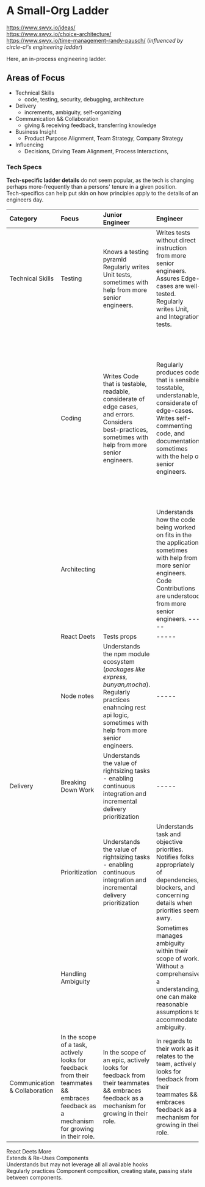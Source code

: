 # A Small-Org Ladder

https://www.swyx.io/ideas/  
https://www.swyx.io/choice-architecture/  
https://www.swyx.io/time-management-randy-pausch/
(_influenced by circle-ci's engineering ladder_)

Here, an in-process engineering ladder.

## Areas of Focus

- Technical Skills
  - code, testing, security, debugging, architecture
- Delivery
  - increments, ambiguity, self-organizing
- Communication && Collaboration
  - giving & receiving feedback, transferring knowledge
- Business Insight
  - Product Purpose Alignment, Team Strategy, Company Strategy
- Influencing
  - Decisions, Driving Team Alignment, Process Interactions,

### Tech Specs

**Tech-specific ladder details** do not seem popular, as the tech is changing perhaps more-frequently than a persons' tenure in a given position.  
Tech-specifics can help put skin on how principles apply to the details of an engineers day.

| Category                      | Focus                                                                                                                                   | Junior Engineer                                                                                                                                                                      | Engineer                                                                                                                                                                                         | Senior Engineer                                                                                                                                                                                                                                                        |
| :---------------------------- | :-------------------------------------------------------------------------------------------------------------------------------------- | :----------------------------------------------------------------------------------------------------------------------------------------------------------------------------------- | :----------------------------------------------------------------------------------------------------------------------------------------------------------------------------------------------- | :--------------------------------------------------------------------------------------------------------------------------------------------------------------------------------------------------------------------------------------------------------------------- |
| Technical Skills              | Testing                                                                                                                                 | Knows a testing pyramid <br> Regularly writes Unit tests, sometimes with help from more senior engineers.                                                                            | Writes tests without direct instruction from more senior engineers. <br> Assures Edge-cases are well-tested. <br> Regularly writes Unit, and Integration tests.                                  | Writes tests based on best-practice testing theories. <br> Regularly writes unit, integration, and end-to-end tests. <br> Regularly notice gaps in others' code.                                                                                                       |
|                               | Coding                                                                                                                                  | Writes Code that is testable, readable, considerate of edge cases, and errors. <br> Considers best-practices, sometimes with help from more senior engineers.                        | Regularly produces code that is sensible, tesstable, understanable, considerate of edge-cases. <br> Writes self-commenting code, and documentation, sometimes with the help of senior engineers. | Regularly produces **production-ready** code without direct code-hygene coaching. Regularly drives code decision and architecture through best-practice considerations. Regularly produces self-commenting code, and leaves comments explaining _why_ code is present. |
|                               | Architecting                                                                                                                            |                                                                                                                                                                                      | Understands how the code being worked on fits in the the application, sometimes with help from more senior engineers. <br> Code Contributions are understood from more senior engineers. -----   | -----                                                                                                                                                                                                                                                                  |
|                               | React Deets                                                                                                                             | Tests props                                                                                                                                                                          | -----                                                                                                                                                                                            | -----                                                                                                                                                                                                                                                                  |
|                               | Node notes                                                                                                                              | Understands the npm module ecosystem (_packages like express, bunyan,mocha_). <br> Regularly practices enahncing rest api logic, sometimes with help from more senior engineers.<br> | -----                                                                                                                                                                                            | -----                                                                                                                                                                                                                                                                  |
| Delivery                      | Breaking Down Work                                                                                                                      | Understands the value of rightsizing tasks - enabling continuous integration and incremental delivery prioritization                                                                 | -----                                                                                                                                                                                            | -----                                                                                                                                                                                                                                                                  |
|                               | Prioritization                                                                                                                          | Understands the value of rightsizing tasks - enabling continuous integration and incremental delivery prioritization                                                                 | Understands task and objective priorities. Notifies folks appropriately of dependencies, blockers, and concerning details when priorities seem awry.                                             | Ensures tasks are prioritised to meet objectives. Ensures Dependencies are aligned, in order, and are in line to accommodate prioritized work. -----                                                                                                                   |
|                               | Handling Ambiguity                                                                                                                      |                                                                                                                                                                                      | Sometimes manages ambiguity within their scope of work. Without a comprehensive a understanding, one can make reasonable assumptions to accommodate ambiguity.                                   | Manages ambiguity regularly within their scope of work. Requests claririty when appropriate, considering deliverable agreements and timelines.                                                                                                                         |
| Communication & Collaboration | In the scope of a task, actively looks for feedback from their teammates && embraces feedback as a mechanism for growing in their role. | In the scope of an epic, actively looks for feedback from their teammates && embraces feedback as a mechanism for growing in their role.                                             | In regards to their work as it relates to the team, actively looks for feedback from their teammates && embraces feedback as a mechanism for growing in their role.                              | d                                                                                                                                                                                                                                                                      |

React Deets More
<br> Extends & Re-Uses Components <br> Understands but may not leverage all all available hooks <br> Regularly practices Component composition, creating state, passing state between components.
